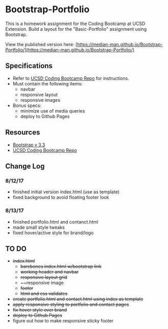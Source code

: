 # Bootstrap-Portfolio
This is a homework assignment for the Coding Bootcamp at UCSD Extension. Build a layout for the "Basic-Portfolio" assignment using Bootstrap.

View the published version here: [https://median-man.github.io/Bootstrap-Portfolio/](https://median-man.github.io/Bootstrap-Portfolio/)

## Specifications
* Refer to [UCSD Coding Bootcamp Repo](http://ucsd.bootcampcontent.com/UCSD-Coding-Bootcamp/08-07-2017-UCSD-San-Diego-Class-Repositoy-FSF-FT/blob/master/homework/02-css-bootstrap/02-Homework/Instructions/homework-instructions.md#assignment-two-instructions-bootstrap) for instructions. 
* Must contain the following items:
	* navbar
	* responsive layout
	* responsive images
* Bonus specs:
	* minimize use of media queries
	* deploy to Github Pages

## Resources
* [Bootstrap v 3.3](https://getbootstrap.com/docs/3.3/)
* [UCSD Coding Bootcamp Repo](http://ucsd.bootcampcontent.com/UCSD-Coding-Bootcamp/08-07-2017-UCSD-San-Diego-Class-Repositoy-FSF-FT/blob/master/homework/02-css-bootstrap/02-Homework/Instructions/homework-instructions.md#assignment-two-instructions-bootstrap)

## Change Log
### 8/12/17
* finished initial version index.html (use as template)
* fixed background to avoid floating footer look

### 8/13/17
* finished portfolio.html and contanct.html
* made small style tweaks
* fixed hover/active style for brand/logo

## TO DO
* ~~index.html~~
	* ~~barebones index.html w/bootstrap link~~
	* ~~working header and navbar~~
	* ~~responsive layout grid~~
	* ~~responsive image
	* ~~footer~~
	* ~~html and css validates~~
* ~~create portfolio.html and contact.html using index as template~~
* ~~apply responsive styling to portfolio and contact pages~~
* ~~fix hover style over brand~~
* ~~deploy to Github Pages~~
* figure out how to make responsive sticky footer

